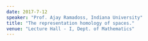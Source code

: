 ```yaml
---
date: 2017-7-12
speaker: "Prof. Ajay Ramadoss, Indiana University"
title: "The representation homology of spaces."
venue: "Lecture Hall - I, Dept. of Mathematics"
---
```


